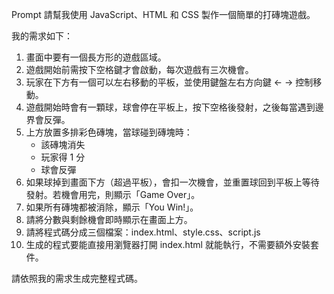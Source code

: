 Prompt
請幫我使用 JavaScript、HTML 和 CSS 製作一個簡單的打磚塊遊戲。  

我的需求如下：  
1. 畫面中要有一個長方形的遊戲區域。  
2. 遊戲開始前需按下空格鍵才會啟動，每次遊戲有三次機會。  
3. 玩家在下方有一個可以左右移動的平板，並使用鍵盤左右方向鍵 ← → 控制移動。  
4. 遊戲開始時會有一顆球，球會停在平板上，按下空格後發射，之後每當遇到邊界會反彈。  
5. 上方放置多排彩色磚塊，當球碰到磚塊時：  
   - 該磚塊消失  
   - 玩家得 1 分  
   - 球會反彈  
6. 如果球掉到畫面下方（超過平板），會扣一次機會，並重置球回到平板上等待發射。若機會用完，則顯示「Game Over」。  
7. 如果所有磚塊都被消除，顯示「You Win!」。  
8. 請將分數與剩餘機會即時顯示在畫面上方。  
9. 請將程式碼分成三個檔案：index.html、style.css、script.js
10. 生成的程式要能直接用瀏覽器打開 index.html 就能執行，不需要額外安裝套件。  

請依照我的需求生成完整程式碼。
